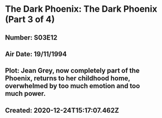 # The Dark Phoenix: The Dark Phoenix (Part 3 of 4)
## Number: S03E12
## Air Date: 19/11/1994
## Plot: Jean Grey, now completely part of the Phoenix, returns to her childhood home, overwhelmed by too much emotion and too much power.
## Created: 2020-12-24T15:17:07.462Z